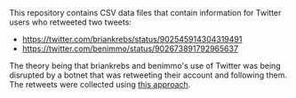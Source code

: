 This repository contains CSV data files that contain information for Twitter
users who retweeted two tweets:

* https://twitter.com/briankrebs/status/902545914304319491
* https://twitter.com/benimmo/status/902673891792965637

The theory being that briankrebs and benimmo's use of Twitter was being
disrupted by a botnet that was retweeting their account and following them. The
retweets were collected using [this
approach](https://gist.github.com/edsu/94901f4a6454805f04fff6d9c10b0b8a).
